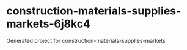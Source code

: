 # construction-materials-supplies-markets-6j8kc4
Generated project for construction-materials-supplies-markets
